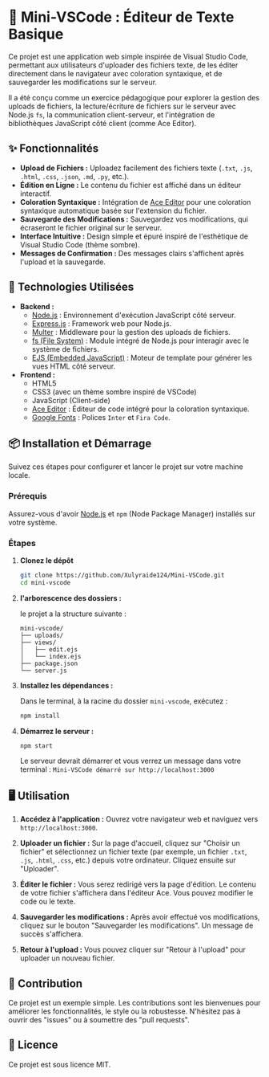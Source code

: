 # 📝 Mini-VSCode : Éditeur de Texte Basique

Ce projet est une application web simple inspirée de Visual Studio Code, permettant aux utilisateurs d'uploader des fichiers texte, de les éditer directement dans le navigateur avec coloration syntaxique, et de sauvegarder les modifications sur le serveur.

Il a été conçu comme un exercice pédagogique pour explorer la gestion des uploads de fichiers, la lecture/écriture de fichiers sur le serveur avec Node.js `fs`, la communication client-serveur, et l'intégration de bibliothèques JavaScript côté client (comme Ace Editor).

## ✨ Fonctionnalités

* **Upload de Fichiers :** Uploadez facilement des fichiers texte (`.txt`, `.js`, `.html`, `.css`, `.json`, `.md`, `.py`, etc.).
* **Édition en Ligne :** Le contenu du fichier est affiché dans un éditeur interactif.
* **Coloration Syntaxique :** Intégration de [Ace Editor](https://ace.c9.io/) pour une coloration syntaxique automatique basée sur l'extension du fichier.
* **Sauvegarde des Modifications :** Sauvegardez vos modifications, qui écraseront le fichier original sur le serveur.
* **Interface Intuitive :** Design simple et épuré inspiré de l'esthétique de Visual Studio Code (thème sombre).
* **Messages de Confirmation :** Des messages clairs s'affichent après l'upload et la sauvegarde.

## 🚀 Technologies Utilisées

* **Backend :**
    * [Node.js](https://nodejs.org/fr/) : Environnement d'exécution JavaScript côté serveur.
    * [Express.js](https://expressjs.com/fr/) : Framework web pour Node.js.
    * [Multer](https://github.com/expressjs/multer) : Middleware pour la gestion des uploads de fichiers.
    * [fs (File System)](https://nodejs.org/docs/latest/api/fs.html) : Module intégré de Node.js pour interagir avec le système de fichiers.
    * [EJS (Embedded JavaScript)](https://ejs.co/) : Moteur de template pour générer les vues HTML côté serveur.
* **Frontend :**
    * HTML5
    * CSS3 (avec un thème sombre inspiré de VSCode)
    * JavaScript (Client-side)
    * [Ace Editor](https://ace.c9.io/) : Éditeur de code intégré pour la coloration syntaxique.
    * [Google Fonts](https://fonts.google.com/) : Polices `Inter` et `Fira Code`.

## 📦 Installation et Démarrage

Suivez ces étapes pour configurer et lancer le projet sur votre machine locale.

### Prérequis

Assurez-vous d'avoir [Node.js](https://nodejs.org/fr/download/) et `npm` (Node Package Manager) installés sur votre système.

### Étapes

1.  **Clonez le dépôt**

    ```bash
    git clone https://github.com/Xulyraide124/Mini-VSCode.git
    cd mini-vscode
    ```


2.  **l'arborescence des dossiers :**

    le projet a la structure suivante :

    ```
    mini-vscode/
    ├── uploads/ 
    ├── views/
    │   ├── edit.ejs
    │   └── index.ejs
    ├── package.json
    └── server.js
    ```

3.  **Installez les dépendances :**

    Dans le terminal, à la racine du dossier `mini-vscode`, exécutez :

    ```bash
    npm install
    ```

4.  **Démarrez le serveur :**

    ```bash
    npm start
    ```

    Le serveur devrait démarrer et vous verrez un message dans votre terminal :
    `Mini-VSCode démarré sur http://localhost:3000`

## 🖥️ Utilisation

1.  **Accédez à l'application :**
    Ouvrez votre navigateur web et naviguez vers `http://localhost:3000`.

2.  **Uploader un fichier :**
    Sur la page d'accueil, cliquez sur "Choisir un fichier" et sélectionnez un fichier texte (par exemple, un fichier `.txt`, `.js`, `.html`, `.css`, etc.) depuis votre ordinateur. Cliquez ensuite sur "Uploader".

3.  **Éditer le fichier :**
    Vous serez redirigé vers la page d'édition. Le contenu de votre fichier s'affichera dans l'éditeur Ace. Vous pouvez modifier le code ou le texte.

4.  **Sauvegarder les modifications :**
    Après avoir effectué vos modifications, cliquez sur le bouton "Sauvegarder les modifications". Un message de succès s'affichera.

5.  **Retour à l'upload :**
    Vous pouvez cliquer sur "Retour à l'upload" pour uploader un nouveau fichier.

## 🤝 Contribution

Ce projet est un exemple simple. Les contributions sont les bienvenues pour améliorer les fonctionnalités, le style ou la robustesse. N'hésitez pas à ouvrir des "issues" ou à soumettre des "pull requests".

## 📄 Licence

Ce projet est sous licence MIT.